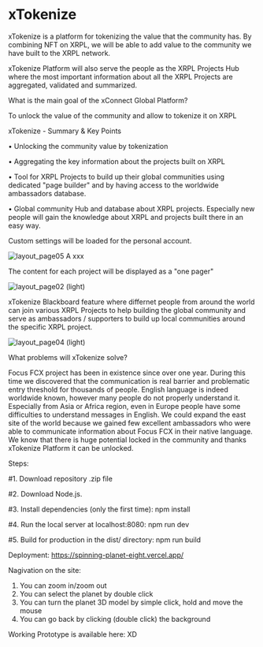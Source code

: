 # xTokenize
xTokenize is a platform for tokenizing the value that the community has. 
By combining NFT on XRPL, we will be able to add value to the community we have built to the XRPL network.

xTokenize Platform will also serve the people as the XRPL Projects Hub where the most important information about all the XRPL Projects are aggregated, validated and summarized.

What is the main goal of the xConnect Global Platform?

To unlock the value of the community and allow to tokenize it on XRPL 





xTokenize - Summary & Key Points

•	Unlocking the community value by tokenization

•	Aggregating the key information about the projects built on XRPL 

•	Tool for XRPL Projects to build up their global communities using dedicated "page builder" and by having access to the worldwide ambassadors database.

•	Global community Hub and database about XRPL projects. Especially new people will gain the knowledge about XRPL and projects built there in an easy way.


Custom settings will be loaded for the personal account.

![layout_page05 A xxx](https://user-images.githubusercontent.com/61139827/194757874-7892a4c8-656a-4bfe-b63d-e252d19395bc.jpg)


The content for each project will be displayed as a "one pager"

![layout_page02 (light)](https://user-images.githubusercontent.com/61139827/194757840-0a6ed23e-2166-4c9a-a628-f45571494264.jpg)



xTokenize Blackboard feature where differnet people from around the world can join various XRPL Projects to help building the global community and serve as ambassadors / supporters to build up local communities around the specific XRPL project.


![layout_page04 (light)](https://user-images.githubusercontent.com/61139827/194757893-6243fce6-9f41-4319-902b-eee59a02b544.jpg)

What problems will xTokenize solve?


Focus FCX project has been in existence since over one year. During this time we discovered that the communication is real barrier and problematic entry threshold for thousands of people. English language is indeed worldwide known, however many people do not properly understand it.
Especially from Asia or Africa region, even in Europe people have some difficulties to understand messages in English. We could expand the east site of the world because we gained few excellent ambassadors who were able to communicate information about Focus FCX in their native language. We know that there is huge potential locked in the community and thanks xTokenize Platform it can be unlocked.



Steps:

#1.	Download repository .zip file

#2.	Download Node.js.

#3. Install dependencies (only the first time):
npm install

#4. Run the local server at localhost:8080:
npm run dev

#5. Build for production in the dist/ directory:
npm run build


Deployment:
https://spinning-planet-eight.vercel.app/

Nagivation on the site:
1. You can zoom in/zoom out
2. You can select the planet by double click
3. You can turn the planet 3D model by simple click, hold and move the mouse
4. You can go back by clicking (double click) the background


Working Prototype is available here: 
XD




